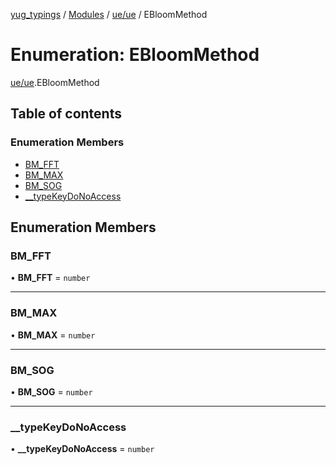 [yug_typings](../README.md) / [Modules](../modules.md) / [ue/ue](../modules/ue_ue.md) / EBloomMethod

# Enumeration: EBloomMethod

[ue/ue](../modules/ue_ue.md).EBloomMethod

## Table of contents

### Enumeration Members

- [BM\_FFT](ue_ue.EBloomMethod.md#bm_fft)
- [BM\_MAX](ue_ue.EBloomMethod.md#bm_max)
- [BM\_SOG](ue_ue.EBloomMethod.md#bm_sog)
- [\_\_typeKeyDoNoAccess](ue_ue.EBloomMethod.md#__typekeydonoaccess)

## Enumeration Members

### BM\_FFT

• **BM\_FFT** = `number`

___

### BM\_MAX

• **BM\_MAX** = `number`

___

### BM\_SOG

• **BM\_SOG** = `number`

___

### \_\_typeKeyDoNoAccess

• **\_\_typeKeyDoNoAccess** = `number`

